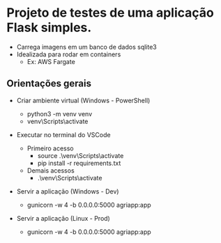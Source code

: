 # Projeto de testes de uma aplicação Flask simples. 
* Carrega imagens em um banco de dados sqlite3
* Idealizada para rodar em containers
    * Ex: AWS Fargate

## Orientações gerais
* Criar ambiente virtual (Windows - PowerShell)
    * python3 -m venv venv   
    * venv\Scripts\activate

* Executar no terminal do VSCode
    * Primeiro acesso
        * source .\venv\Scripts\activate
        * pip install -r requirements.txt
    * Demais acessos
        * .\venv\Scripts\activate 

* Servir a aplicação (Windows - Dev)
    * gunicorn -w 4 -b 0.0.0.0:5000 agriapp:app

* Servir a aplicação (Linux - Prod)
    * gunicorn -w 4 -b 0.0.0.0:5000 agriapp:app